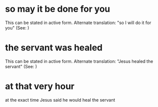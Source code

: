 
# so may it be done for you
This can be stated in active form. Alternate translation: "so I will do it for you" (See: )

# the servant was healed
This can be stated in active form. Alternate translation: "Jesus healed the servant" (See: )

# at that very hour
at the exact time Jesus said he would heal the servant
